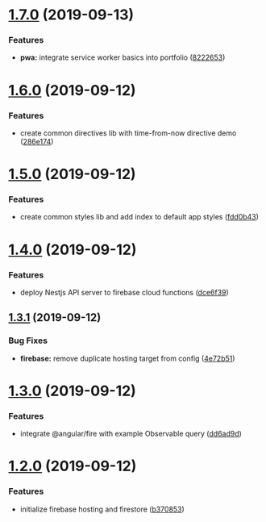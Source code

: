 # [1.7.0](https://github.com/drew-thompson/portfolio/compare/v1.6.0...v1.7.0) (2019-09-13)


### Features

* **pwa:** integrate service worker basics into portfolio ([8222653](https://github.com/drew-thompson/portfolio/commit/8222653))

# [1.6.0](https://github.com/drew-thompson/portfolio/compare/v1.5.0...v1.6.0) (2019-09-12)


### Features

* create common directives lib with time-from-now directive demo ([286e174](https://github.com/drew-thompson/portfolio/commit/286e174))

# [1.5.0](https://github.com/drew-thompson/portfolio/compare/v1.4.0...v1.5.0) (2019-09-12)


### Features

* create common styles lib and add index to default app styles ([fdd0b43](https://github.com/drew-thompson/portfolio/commit/fdd0b43))

# [1.4.0](https://github.com/drew-thompson/portfolio/compare/v1.3.1...v1.4.0) (2019-09-12)


### Features

* deploy Nestjs API server to firebase cloud functions ([dce6f39](https://github.com/drew-thompson/portfolio/commit/dce6f39))

## [1.3.1](https://github.com/drew-thompson/portfolio/compare/v1.3.0...v1.3.1) (2019-09-12)


### Bug Fixes

* **firebase:** remove duplicate hosting target from config ([4e72b51](https://github.com/drew-thompson/portfolio/commit/4e72b51))

# [1.3.0](https://github.com/drew-thompson/portfolio/compare/v1.2.0...v1.3.0) (2019-09-12)


### Features

* integrate @angular/fire with example Observable query ([dd6ad9d](https://github.com/drew-thompson/portfolio/commit/dd6ad9d))

# [1.2.0](https://github.com/drew-thompson/portfolio/compare/v1.1.0...v1.2.0) (2019-09-12)


### Features

* initialize firebase hosting and firestore ([b370853](https://github.com/drew-thompson/portfolio/commit/b370853))
